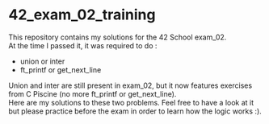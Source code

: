 # 42_exam_02_training  

This repository contains my solutions for the 42 School exam_02.  
At the time I passed it, it was required to do :   
- union or inter  
- ft_printf or get_next_line

Union and inter are still present in exam_02, but it now features exercises from C Piscine (no more ft_printf or get_next_line).  
Here are my solutions to these two problems.
Feel free to have a look at it but please practice before the exam in order to learn how the logic works :). 

